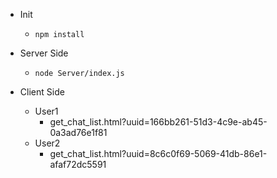 - Init
	- ```npm install```

- Server Side
	- ```node Server/index.js```

- Client Side
	- User1
		- get_chat_list.html?uuid=166bb261-51d3-4c9e-ab45-0a3ad76e1f81
	- User2
		- get_chat_list.html?uuid=8c6c0f69-5069-41db-86e1-afaf72dc5591
